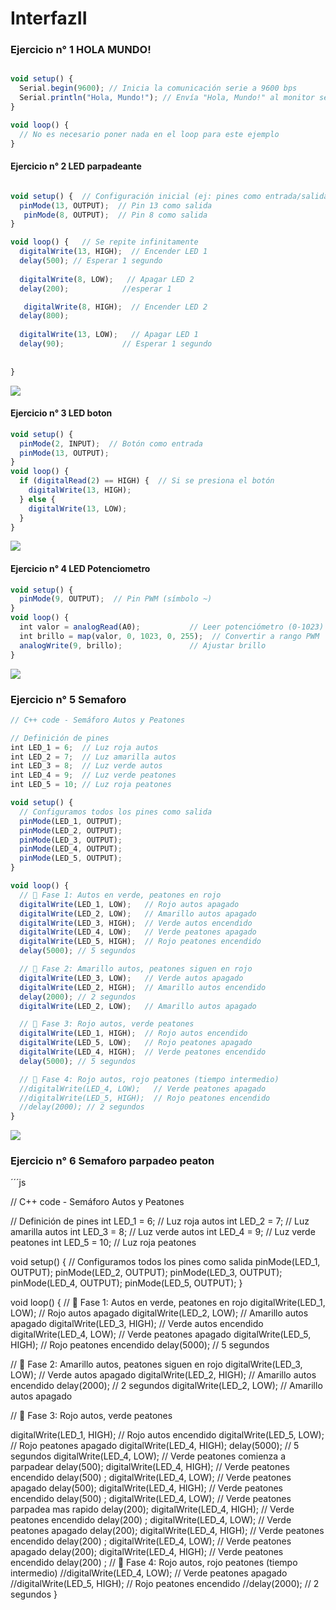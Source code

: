 # InterfazII

### Ejercicio n° 1 HOLA MUNDO! 

```js

void setup() {
  Serial.begin(9600); // Inicia la comunicación serie a 9600 bps
  Serial.println("Hola, Mundo!"); // Envía "Hola, Mundo!" al monitor serie
}

void loop() {
  // No es necesario poner nada en el loop para este ejemplo
}

```

#### Ejercicio n° 2 LED parpadeante 

```js

void setup() {  // Configuración inicial (ej: pines como entrada/salida)
  pinMode(13, OUTPUT);  // Pin 13 como salida
   pinMode(8, OUTPUT);  // Pin 8 como salida
}

void loop() {   // Se repite infinitamente
  digitalWrite(13, HIGH);  // Encender LED 1
  delay(500); // Esperar 1 segundo
  
  digitalWrite(8, LOW);   // Apagar LED 2
  delay(200);            //esperar 1 

   digitalWrite(8, HIGH);  // Encender LED 2
  delay(800);
  
  digitalWrite(13, LOW);   // Apagar LED 1
  delay(90);             // Esperar 1 segundo
  
              
}

```
<img src="https://raw.githubusercontent.com/AlexCR142/InterfazII/refs/heads/main/img/LED%20parpadea.png"/>

#### Ejercicio n° 3 LED boton 

```js
void setup() {
  pinMode(2, INPUT);  // Botón como entrada
  pinMode(13, OUTPUT);
}
void loop() {
  if (digitalRead(2) == HIGH) {  // Si se presiona el botón
    digitalWrite(13, HIGH);
  } else {
    digitalWrite(13, LOW);
  }
}

```
<img src="https://raw.githubusercontent.com/AlexCR142/InterfazII/refs/heads/main/img/LED%20boton.png"/>

#### Ejercicio n° 4 LED Potenciometro

```js
void setup() {
  pinMode(9, OUTPUT);  // Pin PWM (símbolo ~)
}
void loop() {
  int valor = analogRead(A0);           // Leer potenciómetro (0-1023)
  int brillo = map(valor, 0, 1023, 0, 255);  // Convertir a rango PWM
  analogWrite(9, brillo);               // Ajustar brillo
}
```
<img src="https://raw.githubusercontent.com/AlexCR142/InterfazII/refs/heads/main/img/LED%20potenciometro.png"/>

### Ejercicio n° 5 Semaforo

```js
// C++ code - Semáforo Autos y Peatones

// Definición de pines
int LED_1 = 6;  // Luz roja autos
int LED_2 = 7;  // Luz amarilla autos
int LED_3 = 8;  // Luz verde autos
int LED_4 = 9;  // Luz verde peatones
int LED_5 = 10; // Luz roja peatones

void setup() {
  // Configuramos todos los pines como salida
  pinMode(LED_1, OUTPUT);
  pinMode(LED_2, OUTPUT);
  pinMode(LED_3, OUTPUT);
  pinMode(LED_4, OUTPUT);
  pinMode(LED_5, OUTPUT);
}

void loop() {
  // 🚦 Fase 1: Autos en verde, peatones en rojo
  digitalWrite(LED_1, LOW);   // Rojo autos apagado
  digitalWrite(LED_2, LOW);   // Amarillo autos apagado
  digitalWrite(LED_3, HIGH);  // Verde autos encendido
  digitalWrite(LED_4, LOW);   // Verde peatones apagado
  digitalWrite(LED_5, HIGH);  // Rojo peatones encendido
  delay(5000); // 5 segundos

  // 🚦 Fase 2: Amarillo autos, peatones siguen en rojo
  digitalWrite(LED_3, LOW);   // Verde autos apagado
  digitalWrite(LED_2, HIGH);  // Amarillo autos encendido
  delay(2000); // 2 segundos
  digitalWrite(LED_2, LOW);   // Amarillo autos apagado

  // 🚦 Fase 3: Rojo autos, verde peatones
  digitalWrite(LED_1, HIGH);  // Rojo autos encendido
  digitalWrite(LED_5, LOW);   // Rojo peatones apagado
  digitalWrite(LED_4, HIGH);  // Verde peatones encendido
  delay(5000); // 5 segundos

  // 🚦 Fase 4: Rojo autos, rojo peatones (tiempo intermedio)
  //digitalWrite(LED_4, LOW);   // Verde peatones apagado
  //digitalWrite(LED_5, HIGH);  // Rojo peatones encendido
  //delay(2000); // 2 segundos
}
```
<img src="https://raw.githubusercontent.com/AlexCR142/InterfazII/refs/heads/main/img/tinkercad%20semaforo.png"/>

### Ejercicio n° 6 Semaforo parpadeo peaton 

´´´js

// C++ code - Semáforo Autos y Peatones

// Definición de pines
int LED_1 = 6;  // Luz roja autos
int LED_2 = 7;  // Luz amarilla autos
int LED_3 = 8;  // Luz verde autos
int LED_4 = 9;  // Luz verde peatones
int LED_5 = 10; // Luz roja peatones

void setup() {
  // Configuramos todos los pines como salida
  pinMode(LED_1, OUTPUT);
  pinMode(LED_2, OUTPUT);
  pinMode(LED_3, OUTPUT);
  pinMode(LED_4, OUTPUT);
  pinMode(LED_5, OUTPUT);
}

void loop() {
  // 🚦 Fase 1: Autos en verde, peatones en rojo
  digitalWrite(LED_1, LOW);   // Rojo autos apagado
  digitalWrite(LED_2, LOW);   // Amarillo autos apagado
  digitalWrite(LED_3, HIGH);  // Verde autos encendido
  digitalWrite(LED_4, LOW);   // Verde peatones apagado
  digitalWrite(LED_5, HIGH);  // Rojo peatones encendido
  delay(5000); // 5 segundos

  // 🚦 Fase 2: Amarillo autos, peatones siguen en rojo
  digitalWrite(LED_3, LOW);   // Verde autos apagado
  digitalWrite(LED_2, HIGH);  // Amarillo autos encendido
  delay(2000); // 2 segundos
  digitalWrite(LED_2, LOW);   // Amarillo autos apagado

  // 🚦 Fase 3: Rojo autos, verde peatones
  
  digitalWrite(LED_1, HIGH);  // Rojo autos encendido
  digitalWrite(LED_5, LOW);   // Rojo peatones apagado
   digitalWrite(LED_4, HIGH); 
  delay(5000); // 5 segundos
   digitalWrite(LED_4, LOW);  // Verde peatones comienza a parpadear
  delay(500);
   digitalWrite(LED_4, HIGH);  // Verde peatones encendido
  delay(500) ; 
   digitalWrite(LED_4, LOW);  // Verde peatones apagado
  delay(500);
   digitalWrite(LED_4, HIGH);  // Verde peatones encendido
  delay(500) ; 
   digitalWrite(LED_4, LOW);  // Verde peatones parpadea mas rapido
  delay(200);
   digitalWrite(LED_4, HIGH);  // Verde peatones encendido
  delay(200) ; 
   digitalWrite(LED_4, LOW);  // Verde peatones apagado
  delay(200);
   digitalWrite(LED_4, HIGH);  // Verde peatones encendido
  delay(200) ; 
   digitalWrite(LED_4, LOW);  // Verde peatones apagado
  delay(200);
   digitalWrite(LED_4, HIGH);  // Verde peatones encendido
  delay(200) ; 
  // 🚦 Fase 4: Rojo autos, rojo peatones (tiempo intermedio)
  //digitalWrite(LED_4, LOW);   // Verde peatones apagado
  //digitalWrite(LED_5, HIGH);  // Rojo peatones encendido
  //delay(2000); // 2 segundos
}
```
